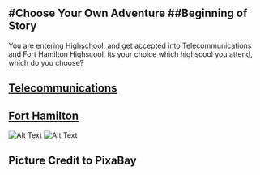 #Choose Your Own Adventure
##Beginning of Story
---

You are entering Highschool, and get accepted into Telecommunications and Fort Hamilton Highscool, its your choice which highscool you attend, which do you choose?

## [Telecommunications](Telecommunications/telecom.md)
## [Fort Hamilton](Fort-Hamilton/fort-ham.md)

![Alt Text](https://pixabay.com/static/uploads/photo/2012/04/24/21/46/honey-40998_640.png)
![Alt Text](https://pixabay.com/static/uploads/photo/2012/05/04/12/41/tiger-47332_640.png)

## Picture Credit to PixaBay
